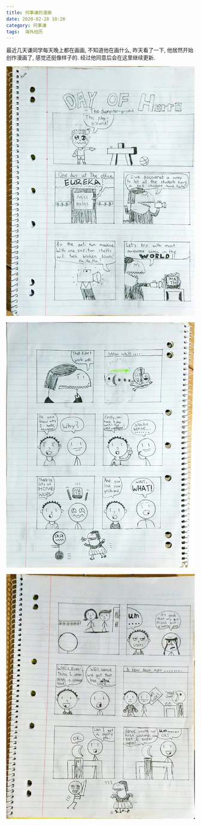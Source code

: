 ```yaml
---
title: 何事谦的漫画
date: 2020-02-28 10:20
category: 何事谦
tags:  海外经历 
---
```


最近几天谦同学每天晚上都在画画, 不知道他在画什么, 昨天看了一下, 他居然开始创作漫画了, 感觉还挺像样子的. 经过他同意后会在这里继续更新.

![Page 1](/assets/images/2020/page1.jpg)

![Page 2](/assets/images/2020/page2.jpg)

![Page 3](/assets/images/2020/page3.jpg)

